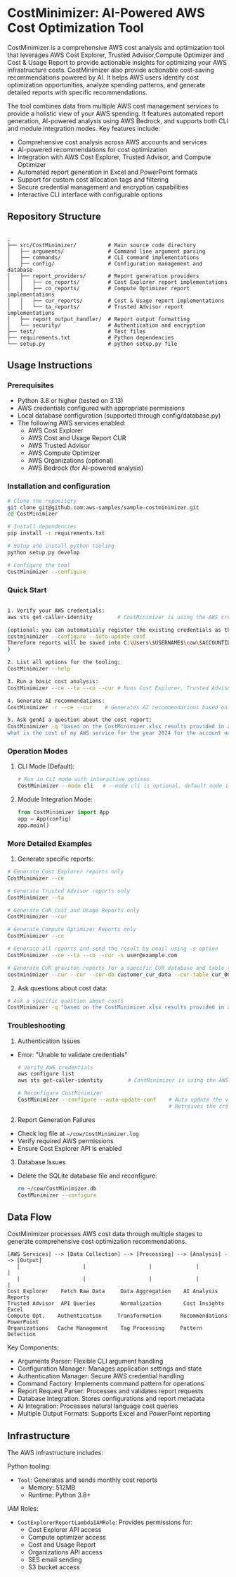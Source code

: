 # CostMinimizer: AI-Powered AWS Cost Optimization Tool

CostMinimizer is a comprehensive AWS cost analysis and optimization tool that leverages AWS Cost Explorer, Trusted Advisor,Compute Optimizer and Cost & Usage Report to provide actionable insights for optimizing your AWS infrastructure costs. CostMinimizer also provide actionable cost-saving recommendations powered by AI. It helps AWS users identify cost optimization opportunities, analyze spending patterns, and generate detailed reports with specific recommendations.

The tool combines data from multiple AWS cost management services to provide a holistic view of your AWS spending. It features automated report generation, AI-powered analysis using AWS Bedrock, and supports both CLI and module integration modes. Key features include:

- Comprehensive cost analysis across AWS accounts and services
- AI-powered recommendations for cost optimization
- Integration with AWS Cost Explorer, Trusted Advisor, and Compute Optimizer
- Automated report generation in Excel and PowerPoint formats
- Support for custom cost allocation tags and filtering
- Secure credential management and encryption capabilities
- Interactive CLI interface with configurable options

## Repository Structure
```

.
├── src/CostMinimizer/          # Main source code directory
│   ├── arguments/              # Command line argument parsing
│   ├── commands/               # CLI command implementations
│   ├── config/                 # Configuration management and database
│   ├── report_providers/       # Report generation providers
│   │   ├── ce_reports/         # Cost Explorer report implementations
│   │   ├── co_reports/         # Compute Optimizer report implementations
│   │   ├── cur_reports/        # Cost & Usage report implementations
│   │   └── ta_reports/         # Trusted Advisor report implementations
│   ├── report_output_handler/  # Report output formatting
│   └── security/               # Authentication and encryption
├── test/                       # Test files
├── requirements.txt            # Python dependencies
└── setup.py                    # python setup.py file
```

## Usage Instructions
### Prerequisites
- Python 3.8 or higher (tested on 3.13)
- AWS credentials configured with appropriate permissions
- Local database configuration (supported through config/database.py)
- The following AWS services enabled:
  - AWS Cost Explorer
  - AWS Cost and Usage Report CUR
  - AWS Trusted Advisor
  - AWS Compute Optimizer
  - AWS Organizations (optional)
  - AWS Bedrock (for AI-powered analysis)


### Installation and configuration
```bash
# Clone the repository
git clone git@github.com:aws-samples/sample-costminimizer.git
cd CostMinimizer

# Install dependencies
pip install -r requirements.txt

# Setup and install python tooling
python setup.py develop

# Configure the tool
CostMinimizer --configure
```

### Quick Start
```bash

1. Verify your AWS credentials:
aws sts get-caller-identity        # CostMinimizer is using the AWS credentials defined in environment variables or .aws/

(optional: you can automaticaly register the existing credentials as the default admin one of the tooling:
costminimizer --configure --auto-update-conf
Therefore reports will be saved into C:\Users\$USERNAME$\cow\$ACCOUNTID_CREDENTIALS$-2025-04-04-09-46\
)

2. List all options for the tooling:
CostMinimizer --help

3. Run a basic cost analysis:
CostMinimizer --ce --ta --co --cur # Runs Cost Explorer, Trusted Advisor, Compute Optimizer reports, and CUR Cost and Usage Reports

4. Generate AI recommendations:
CostMinimizer -r --ce --cur    # Generates AI recommendations based on report data

5. Ask genAI a question about the cost report:
CostMinimizer -q "based on the CostMinimizer.xlsx results provided in attached file, in the Accounts tab of the excel sheets, 
what is the cost of my AWS service for the year 2024 for the account nammed slepetre@amazon.com ?" -f "C:\Users\slepetre\cow\125538328000-2025-04-04-09-46\CostMinimizer.xlsx"
```

### Operation Modes

1. CLI Mode (Default):
   ```bash
   # Run in CLI mode with interactive options
   CostMinimizer --mode cli   # --mode cli is optional, default mode is this one, there is no need to specify --mode cli
   ```

2. Module Integration Mode:
   ```python
   from CostMinimizer import App
   app = App(config)
   app.main()
   ```

### More Detailed Examples
1. Generate specific reports:
```bash
# Generate Cost Explorer reports only
CostMinimizer --ce

# Generate Trusted Advisor reports only
CostMinimizer --ta

# Generate CUR Cost and Usage Reports only
CostMinimizer --cur

# Generate Compute Optimizer Reports only
CostMinimizer --co

# Generate all reports and send the result by email using -s option
CostMinimizer --ce --ta --co --cur -s user@example.com

# Generate CUR graviton reports for a specific CUR database and table (here AWS account 000065822619 for 2025 02)
costminimizer --cur --cur --cur-db customer_cur_data --cur-table cur_000065822619_202502 --checks cur_gravitoneccsavings cur_gravitonrdssavings cur_lambdaarmsavings --region us-east-1

```

2. Ask questions about cost data:
```bash
# Ask a specific question about costs
CostMinimizer -q "based on the CostMinimizer.xlsx results provided in attached file, in the Accounts tab of the excel sheets, what is the cost of my AWS service for the year 2024 for the account named slepetre@amazon.com ?" -f "C:\Users\slepetre\cow\125538328000-2025-04-03-11-08\CostMinimizer.xlsx"
```


### Troubleshooting
1. Authentication Issues
- Error: "Unable to validate credentials"
  ```bash
  # Verify AWS credentials
  aws configure list
  aws sts get-caller-identity        # CostMinimizer is using the AWS credentials defined in environment variables or .aws/

  # Reconfigure CostMinimizer
  CostMinimizer --configure --auto-update-conf    # Auto update the values of the configuration of the tooling
                                                  # Retreives the credentials from the environment variables, and configure tooling with these values
  ```

2. Report Generation Failures
- Check log file at `~/cow/CostMinimizer.log`
- Verify required AWS permissions
- Ensure Cost Explorer API is enabled

3. Database Issues
- Delete the SQLite database file and reconfigure:
  ```bash
  rm ~/cow/CostMinimizer.db
  CostMinimizer --configure
  ```

## Data Flow
CostMinimizer processes AWS cost data through multiple stages to generate comprehensive cost optimization recommendations.

```ascii
[AWS Services] --> [Data Collection] --> [Processing] --> [Analysis] --> [Output]
   |                    |                    |              |            |
   |                    |                    |              |            |
Cost Explorer    Fetch Raw Data     Data Aggregation    AI Analysis   Reports
Trusted Advisor  API Queries        Normalization       Cost Insights  Excel
Compute Opt.    Authentication     Transformation      Recommendations PowerPoint
Organizations   Cache Management    Tag Processing     Pattern Detection
```

Key Components:
- Arguments Parser: Flexible CLI argument handling
- Configuration Manager: Manages application settings and state
- Authentication Manager: Secure AWS credential handling
- Command Factory: Implements command pattern for operations
- Report Request Parser: Processes and validates report requests
- Database Integration: Stores configurations and report metadata
- AI Integration: Processes natural language cost queries
- Multiple Output Formats: Supports Excel and PowerPoint reporting

## Infrastructure

The AWS infrastructure includes:

Python tooling:
- `Tool`: Generates and sends monthly cost reports
  - Memory: 512MB
  - Runtime: Python 3.8+

IAM Roles:
- `CostExplorerReportLambdaIAMRole`: Provides permissions for:
  - Cost Explorer API access
  - Compute optimizer access
  - Cost and Usage Report
  - Organizations API access
  - SES email sending
  - S3 bucket access

